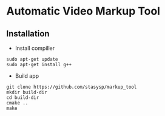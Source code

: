 # Automatic Video Markup Tool

## Installation
- Install compiller
```Shell
sudo apt-get update
sudo apt-get install g++
```
- Build app
```Shell
git clone https://github.com/stasysp/markup_tool
mkdir build-dir 
cd build-dir
cmake ..
make
```

